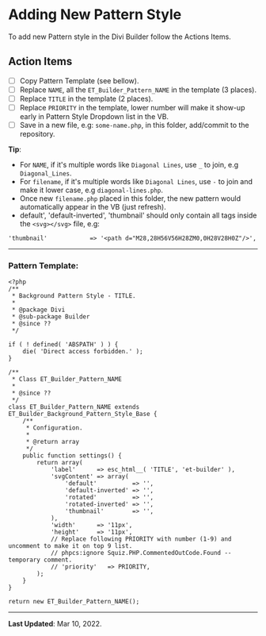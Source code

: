 # Adding New Pattern Style
To add new Pattern style in the Divi Builder follow the Actions Items.

## Action Items
- [ ] Copy Pattern Template (see bellow).
- [ ] Replace `NAME`, all the `ET_Builder_Pattern_NAME` in the template (3 places).
- [ ] Replace `TITLE` in the template (2 places).
- [ ] Replace `PRIORITY` in the template, lower number will make it show-up early in Pattern Style Dropdown list in the VB.
- [ ] Save in a new file, e.g: `some-name.php`, in this folder, add/commit to the repository.

**Tip**:
- For `NAME`, if it's multiple words like `Diagonal Lines`, use `_` to join, e.g `Diagonal_Lines`.
- For `filename`, if it's multiple words like `Diagonal Lines`, use `-` to join and make it lower case, e.g `diagonal-lines.php`.
- Once new `filename.php` placed in this folder, the new pattern would automatically appear in the VB (just refresh).
- default', 'default-inverted', 'thumbnail' should only contain all tags inside the `<svg></svg>` file, e.g:

```
'thumbnail'            => '<path d="M28,28H56V56H28ZM0,0H28V28H0Z"/>',
```

<hr>

### Pattern Template:

```
<?php
/**
 * Background Pattern Style - TITLE.
 *
 * @package Divi
 * @sub-package Builder
 * @since ??
 */

if ( ! defined( 'ABSPATH' ) ) {
	die( 'Direct access forbidden.' );
}

/**
 * Class ET_Builder_Pattern_NAME
 *
 * @since ??
 */
class ET_Builder_Pattern_NAME extends ET_Builder_Background_Pattern_Style_Base {
	/**
	 * Configuration.
	 *
	 * @return array
	 */
	public function settings() {
		return array(
			'label'      => esc_html__( 'TITLE', 'et-builder' ),
			'svgContent' => array(
				'default'          => '',
				'default-inverted' => '',
				'rotated'          => '',
				'rotated-inverted' => '',
				'thumbnail'        => '',
			),
			'width'      => '11px',
			'height'     => '11px',
			// Replace following PRIORITY with number (1-9) and uncomment to make it on top 9 list.
			// phpcs:ignore Squiz.PHP.CommentedOutCode.Found -- temporary comment.
			// 'priority'   => PRIORITY,
		);
	}
}

return new ET_Builder_Pattern_NAME();

```

<hr>

**Last Updated**: Mar 10, 2022.
